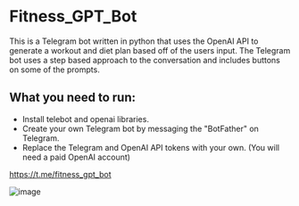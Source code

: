 # Fitness_GPT_Bot
This is a Telegram bot written in python that uses the OpenAI API to generate a workout and diet plan based off of the users input. The Telegram bot uses a step based approach to the conversation and includes buttons on some of the prompts.

## What you need to run:
- Install telebot and openai libraries.
- Create your own Telegram bot by messaging the "BotFather" on Telegram.
- Replace the Telegram and OpenAI API tokens with your own. (You will need a paid OpenAI account)

https://t.me/fitness_gpt_bot

![image](https://github.com/nkr38/Fitness_GPT_Bot/assets/69133832/af6cb111-f452-41d8-8d3a-6366086feff2)
